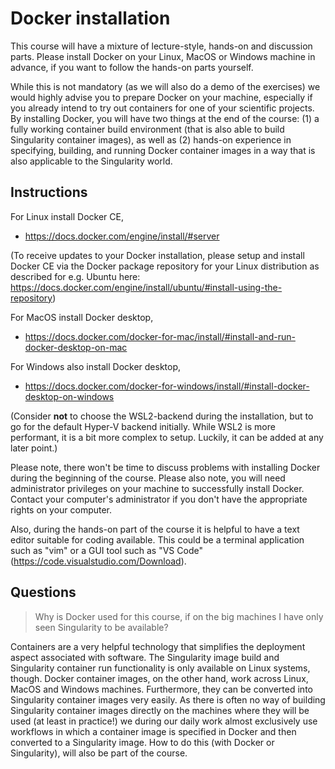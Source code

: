 # Docker installation

This course will have a mixture of lecture-style, hands-on and discussion parts.
Please install Docker on your Linux, MacOS or Windows machine in advance, if you want to follow the hands-on parts yourself.

While this is not mandatory (as we will also do a demo of the exercises) we would highly advise you to prepare Docker on your machine, especially if you already intend to try out containers for one of your scientific projects.
By installing Docker, you will have two things at the end of the course: (1) a fully working container build environment (that is also able to build Singularity container images), as well as (2) hands-on experience in specifying, building, and running Docker container images in a way that is also applicable to the Singularity world.

## Instructions

For Linux install Docker CE,

* https://docs.docker.com/engine/install/#server

(To receive updates to your Docker installation, please setup and install Docker CE via the Docker package repository for your Linux distribution as described for e.g. Ubuntu here: https://docs.docker.com/engine/install/ubuntu/#install-using-the-repository)

For MacOS install Docker desktop,

* https://docs.docker.com/docker-for-mac/install/#install-and-run-docker-desktop-on-mac

For Windows also install Docker desktop,

* https://docs.docker.com/docker-for-windows/install/#install-docker-desktop-on-windows

(Consider **not** to choose the WSL2-backend during the installation, but to go for the default Hyper-V backend initially. While WSL2 is more performant, it is a bit more complex to setup. Luckily, it can be added at any later point.)

Please note, there won't be time to discuss problems with installing Docker during the beginning of the course.
Please also note, you will need administrator privileges on your machine to successfully install Docker.
Contact your computer's administrator if you don't have the appropriate rights on your computer.

Also, during the hands-on part of the course it is helpful to have a text editor suitable for coding available.
This could be a terminal application such as "vim" or a GUI tool such as "VS Code" (https://code.visualstudio.com/Download).

## Questions

> Why is Docker used for this course, if on the big machines I have only seen Singularity to be available?

Containers are a very helpful technology that simplifies the deployment aspect associated with software.
The Singularity image build and Singularity container run functionality is only available on Linux systems, though.
Docker container images, on the other hand, work across Linux, MacOS and Windows machines.
Furthermore, they can be converted into Singularity container images very easily.
As there is often no way of building Singularity container images directly on the machines where they will be used (at least in practice!) we during our daily work almost exclusively use workflows in which a container image is specified in Docker and then converted to a Singularity image.
How to do this (with Docker or Singularity), will also be part of the course.
